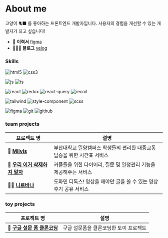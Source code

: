 # About me

고양이 🐈‍⬛ 를 좋아하는 프론트엔드 개발자입니다. 사용자의 경험을 개선할 수 있는 개발자가 되고 싶습니다!

- 📝 **이력서** [figma](https://www.figma.com/file/jIHgbNvcksM3JRaEozjQva/%EC%9D%B4%EB%A0%A5%EC%84%9C-(Copy)?type=design&node-id=4%3A3&mode=design&t=d38rgxKRv3VJ00PC-1)
- 👩🏻‍💻 **블로그** [velog](https://velog.io/@miho2582/posts)

### Skills

![html5](https://img.shields.io/badge/HTML5-E34F26?style=for-the-badge&logo=html5&logoColor=white)
![css3](https://img.shields.io/badge/CSS3-1572B6?style=for-the-badge&logo=css3&logoColor=white)

![js](https://img.shields.io/badge/JavaScript-F7DF1E?style=for-the-badge&logo=JavaScript&logoColor=white)
![ts](https://img.shields.io/badge/TypeScript-007ACC?style=for-the-badge&logo=typescript&logoColor=white)

![react](https://img.shields.io/badge/React-20232A?style=for-the-badge&logo=react&logoColor=61DAFB)
![redux](https://img.shields.io/badge/Redux-593D88?style=for-the-badge&logo=redux&logoColor=white)
![react-query](https://img.shields.io/badge/React_Query-FF4154?style=for-the-badge&logo=react-query&logoColor=white)
![recoil](https://img.shields.io/badge/Recoil-3578E5?style=for-the-badge&logo=Recoil&logoColor=white)

![tailwind](https://img.shields.io/badge/Tailwind_CSS-38B2AC?style=for-the-badge&logo=tailwind-css&logoColor=white)
![style-component](https://img.shields.io/badge/styled--components-DB7093?style=for-the-badge&logo=styled-components&logoColor=white)
![scss](https://img.shields.io/badge/SCSS-CC6699?style=for-the-badge&logo=Sass&logoColor=white)

![figma](https://img.shields.io/badge/Figma-F24E1E?style=for-the-badge&logo=figma&logoColor=white)
![git](https://img.shields.io/badge/Git-F05032?style=for-the-badge&logo=Git&logoColor=white)
![github](https://img.shields.io/badge/Github-181717?style=for-the-badge&logo=Github&logoColor=white)

### team projects

|프로젝트 명|설명|
|------|---|
|🚎 [**Milvis**](https://github.com/DogLegBirdLeg/Milvis-Front)|부산대학교 밀양캠퍼스 학생들의 편리한 대중교통 탑승을 위한 시간표 서비스|
|💖 [**우리 이거 삭제하지 말자**](https://github.com/Lovely-4K/love-frontend)|커플들을 위한 다이어리, 질문 및 일정관리 기능을 제공해주는 서비스|
|🧘🏻 [**니르바나**](https://github.com/prgrms-fe-devcourse/FEDC4_NIRVANA_Gidong)|도파민 디톡스! 명상을 해야만 글을 쓸 수 있는 명상 후기 공유 서비스|

### toy projects

|프로젝트 명|설명|
|------|---|
|📝 [**구글 설문 폼 클론코딩**](https://github.com/suyeon1218/google_survey_form_clone_coding)|구글 설문폼을 클론코딩한 토이 프로젝트|

